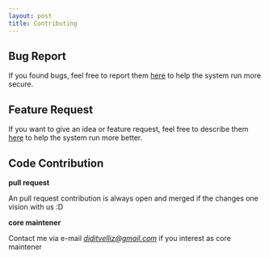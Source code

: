 ```yaml
---
layout: post
title: Contributing
---
```


## Bug Report

If you found bugs, feel free to report them [here](https://github.com/Velliz/anywhere/issues)
to help the system run more secure.

## Feature Request

If you want to give an idea or feature request, feel free to describe them [here](https://github.com/Velliz/anywhere/issues)
to help the system run more better.

## Code Contribution

**pull request**

An pull request contribution is always open and merged if the changes one vision with us :D

**core maintener**

Contact me via e-mail *diditvelliz@gmail.com* if you interest as core maintener